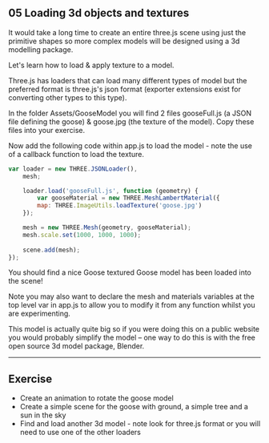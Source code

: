 05 Loading 3d objects and textures
----------------------------------------------------------------------

It would take a long time to create an entire three.js scene using just the primitive shapes so more complex models will be designed using a 3d modelling package. 

Let's learn how to load & apply texture to a model. 

Three.js has loaders that can load many different types of model but the preferred format is three.js's json format (exporter extensions exist for converting other types to this type).

In the folder Assets/GooseModel you will find 2 files gooseFull.js (a JSON file defining the goose) & goose.jpg (the texture of the model). Copy these files into your exercise.

Now add the following code within app.js to load the model - note the use of a callback function to load the texture.

```js
var loader = new THREE.JSONLoader(),
    mesh;

    loader.load('gooseFull.js', function (geometry) {
      	var gooseMaterial = new THREE.MeshLambertMaterial({
       	map: THREE.ImageUtils.loadTexture('goose.jpg')
   	});

   	mesh = new THREE.Mesh(geometry, gooseMaterial);
   	mesh.scale.set(1000, 1000, 1000);
    
   	scene.add(mesh);
});
```

You should find a nice Goose textured Goose model has been loaded into the scene!

Note you may also want to declare the mesh and materials variables at the top level var in app.js to allow you to modify it from any function whilst you are experimenting.

This model is actually quite big so if you were doing this on a public website you would probably simplify the model – one way to do this is with the free open source 3d model package, Blender. 

----------------------------------------------------------------------
Exercise
----------------------------------------------------------------------
*	Create an animation to rotate the goose model
*	Create a simple scene for the goose with ground, a simple tree and a sun in the sky
*	Find and load another 3d model - note look for three.js format or you will need to use one of the other loaders